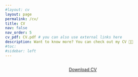 ```yaml
---
#layout: cv
layout: page
permalink: /cv/
title: CV
nav: false
nav_order: 5
cv_pdf: CV.pdf # you can also use external links here
description: Want to know more? You can check out my CV 👐🏻
#toc:
#sidebar: left
---
```


<div style="text-align: center; margin-top: 2em;">
  <a
    href="{{ page.cv_pdf | prepend: 'assets/pdf/' | relative_url }}"
    target="_blank"
    rel="noopener noreferrer"
    class="float-right"
  >
    <i class="fa-solid fa-file-pdf"></i> Download CV
  </a>
</div>
